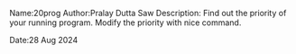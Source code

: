Name:20prog
Author:Pralay Dutta Saw
Description:
Find out the priority of your running program. Modify the priority with nice command.

Date:28 Aug 2024
